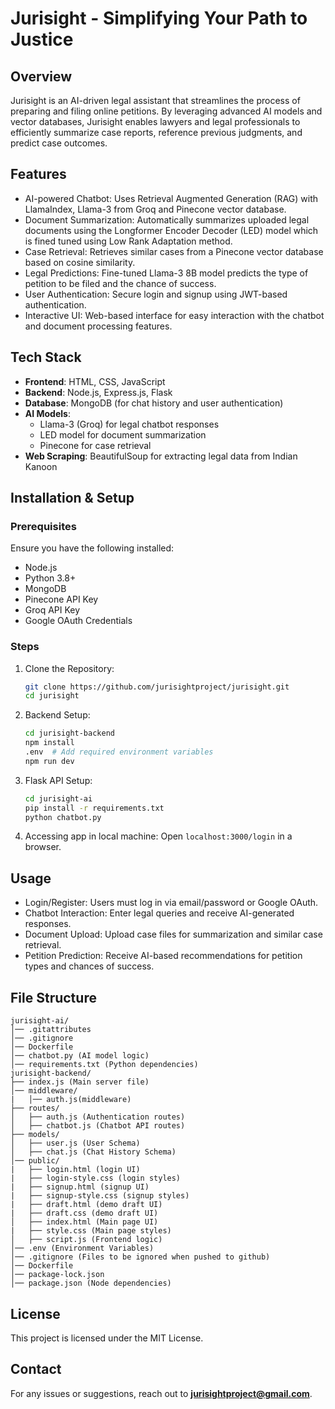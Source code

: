 # Jurisight - Simplifying Your Path to Justice

## Overview
Jurisight is an AI-driven legal assistant that streamlines the process of preparing and filing online petitions. By leveraging advanced AI models and vector databases, Jurisight enables lawyers and legal professionals to efficiently summarize case reports, reference previous judgments, and predict case outcomes.

## Features
- AI-powered Chatbot: Uses Retrieval Augmented Generation (RAG) with LlamaIndex, Llama-3 from Groq and Pinecone vector database.
- Document Summarization: Automatically summarizes uploaded legal documents using the Longformer Encoder Decoder (LED) model which is fined tuned using Low Rank Adaptation method.
- Case Retrieval: Retrieves similar cases from a Pinecone vector database based on cosine similarity.
- Legal Predictions: Fine-tuned Llama-3 8B model predicts the type of petition to be filed and the chance of success.
- User Authentication: Secure login and signup using JWT-based authentication.
- Interactive UI: Web-based interface for easy interaction with the chatbot and document processing features.

## Tech Stack
- **Frontend**: HTML, CSS, JavaScript
- **Backend**: Node.js, Express.js, Flask
- **Database**: MongoDB (for chat history and user authentication)
- **AI Models**:
  - Llama-3 (Groq) for legal chatbot responses
  - LED model for document summarization
  - Pinecone for case retrieval
- **Web Scraping**: BeautifulSoup for extracting legal data from Indian Kanoon

## Installation & Setup

### Prerequisites
Ensure you have the following installed:
- Node.js
- Python 3.8+
- MongoDB
- Pinecone API Key
- Groq API Key
- Google OAuth Credentials

### Steps
1. Clone the Repository:
   ```bash
   git clone https://github.com/jurisightproject/jurisight.git
   cd jurisight
   ```
2. Backend Setup:
   ```bash
   cd jurisight-backend
   npm install
   .env  # Add required environment variables
   npm run dev
   ```
3. Flask API Setup:
   ```bash
   cd jurisight-ai
   pip install -r requirements.txt
   python chatbot.py
   ```
4. Accessing app in local machine:
   Open `localhost:3000/login` in a browser.

## Usage
- Login/Register: Users must log in via email/password or Google OAuth.
- Chatbot Interaction: Enter legal queries and receive AI-generated responses.
- Document Upload: Upload case files for summarization and similar case retrieval.
- Petition Prediction: Receive AI-based recommendations for petition types and chances of success.

## File Structure
```
jurisight-ai/
│── .gitattributes
│── .gitignore
│── Dockerfile
│── chatbot.py (AI model logic)
│── requirements.txt (Python dependencies)
jurisight-backend/
├── index.js (Main server file)
│── middleware/
|   │── auth.js(middleware)
├── routes/
│   ├── auth.js (Authentication routes)
│   ├── chatbot.js (Chatbot API routes)
├── models/
│   ├── user.js (User Schema)
│   ├── chat.js (Chat History Schema)
│── public/
|   ├── login.html (login UI)
|   ├── login-style.css (login styles)
|   ├── signup.html (signup UI)
|   ├── signup-style.css (signup styles)
|   ├── draft.html (demo draft UI)
|   ├── draft.css (demo draft UI)
│   ├── index.html (Main page UI)
|   ├── style.css (Main page styles)
│   ├── script.js (Frontend logic)
│── .env (Environment Variables)
│── .gitignore (Files to be ignored when pushed to github)
│── Dockerfile
│── package-lock.json
│── package.json (Node dependencies)
```

## License
This project is licensed under the MIT License.

## Contact
For any issues or suggestions, reach out to **jurisightproject@gmail.com**.
